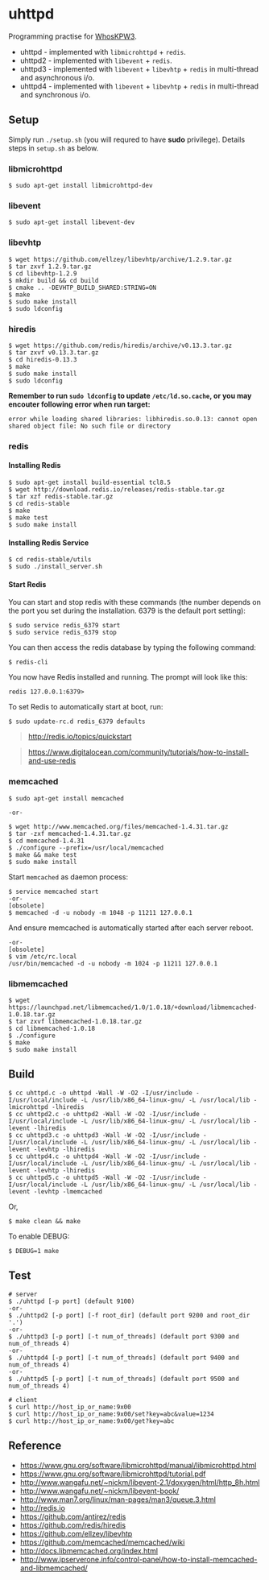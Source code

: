 # uhttpd

Programming practise for [WhosKPW3](https://github.com/xilp/muapub/wiki/WhosKPW3).
- uhttpd  - implemented with `libmicrohttpd` + `redis`.
- uhttpd2 - implemented with `libevent` + `redis`.
- uhttpd3 - implemented with `libevent` + `libevhtp` + `redis` in multi-thread and asynchronous i/o.
- uhttpd4 - implemented with `libevent` + `libevhtp` + `redis` in multi-thread and synchronous i/o.

## Setup

Simply run `./setup.sh` (you will requred to have **sudo** privilege). Details steps in `setup.sh` as below.

### libmicrohttpd

```
$ sudo apt-get install libmicrohttpd-dev
```

### libevent

```
$ sudo apt-get install libevent-dev
```

### libevhtp

```
$ wget https://github.com/ellzey/libevhtp/archive/1.2.9.tar.gz
$ tar zxvf 1.2.9.tar.gz
$ cd libevhtp-1.2.9
$ mkdir build && cd build
$ cmake .. -DEVHTP_BUILD_SHARED:STRING=ON
$ make
$ sudo make install
$ sudo ldconfig
```

### hiredis

```
$ wget https://github.com/redis/hiredis/archive/v0.13.3.tar.gz
$ tar zxvf v0.13.3.tar.gz
$ cd hiredis-0.13.3
$ make
$ sudo make install
$ sudo ldconfig
```

**Remember to run `sudo ldconfig` to update `/etc/ld.so.cache`, or you may encouter following error when run target:**

```
error while loading shared libraries: libhiredis.so.0.13: cannot open shared object file: No such file or directory
```

### redis

#### Installing Redis

```
$ sudo apt-get install build-essential tcl8.5
$ wget http://download.redis.io/releases/redis-stable.tar.gz
$ tar xzf redis-stable.tar.gz
$ cd redis-stable
$ make
$ make test
$ sudo make install
```


#### Installing Redis Service

```
$ cd redis-stable/utils
$ sudo ./install_server.sh
```

#### Start Redis

You can start and stop redis with these commands (the number depends on the port you set during the installation. 6379 is the default port setting):

```
$ sudo service redis_6379 start
$ sudo service redis_6379 stop
```

You can then access the redis database by typing the following command:

```
$ redis-cli
```

You now have Redis installed and running. The prompt will look like this:

```
redis 127.0.0.1:6379> 
```

To set Redis to automatically start at boot, run:

```
$ sudo update-rc.d redis_6379 defaults
```

> http://redis.io/topics/quickstart

> https://www.digitalocean.com/community/tutorials/how-to-install-and-use-redis

### memcached

```
$ sudo apt-get install memcached

-or-

$ wget http://www.memcached.org/files/memcached-1.4.31.tar.gz
$ tar -zxf memcached-1.4.31.tar.gz
$ cd memcached-1.4.31
$ ./configure --prefix=/usr/local/memcached
$ make && make test
$ sudo make install
```

Start `memcached` as daemon process:

```
$ service memcached start
-or-
[obsolete]
$ memcached -d -u nobody -m 1048 -p 11211 127.0.0.1
```

And ensure memcached is automatically started after each server reboot.

```
-or-
[obsolete]
$ vim /etc/rc.local
/usr/bin/memcached -d -u nobody -m 1024 -p 11211 127.0.0.1
```

### libmemcached

```
$ wget https://launchpad.net/libmemcached/1.0/1.0.18/+download/libmemcached-1.0.18.tar.gz
$ tar zxvf libmemcached-1.0.18.tar.gz
$ cd libmemcached-1.0.18
$ ./configure
$ make
$ sudo make install
```


## Build

```
$ cc uhttpd.c -o uhttpd -Wall -W -O2 -I/usr/include -I/usr/local/include -L /usr/lib/x86_64-linux-gnu/ -L /usr/local/lib -lmicrohttpd -lhiredis
$ cc uhttpd2.c -o uhttpd2 -Wall -W -O2 -I/usr/include -I/usr/local/include -L /usr/lib/x86_64-linux-gnu/ -L /usr/local/lib -levent -lhiredis
$ cc uhttpd3.c -o uhttpd3 -Wall -W -O2 -I/usr/include -I/usr/local/include -L /usr/lib/x86_64-linux-gnu/ -L /usr/local/lib -levent -levhtp -lhiredis
$ cc uhttpd4.c -o uhttpd4 -Wall -W -O2 -I/usr/include -I/usr/local/include -L /usr/lib/x86_64-linux-gnu/ -L /usr/local/lib -levent -levhtp -lhiredis
$ cc uhttpd5.c -o uhttpd5 -Wall -W -O2 -I/usr/include -I/usr/local/include -L /usr/lib/x86_64-linux-gnu/ -L /usr/local/lib -levent -levhtp -lmemcached
```

Or,

```
$ make clean && make
```

To enable DEBUG:

```
$ DEBUG=1 make
```

## Test

```
# server
$ ./uhttpd [-p port] (default 9100)
-or-
$ ./uhttpd2 [-p port] [-f root_dir] (default port 9200 and root_dir '.')
-or-
$ ./uhttpd3 [-p port] [-t num_of_threads] (default port 9300 and num_of_threads 4)
-or-
$ ./uhttpd4 [-p port] [-t num_of_threads] (default port 9400 and num_of_threads 4)
-or-
$ ./uhttpd5 [-p port] [-t num_of_threads] (default port 9500 and num_of_threads 4)

# client
$ curl http://host_ip_or_name:9x00
$ curl http://host_ip_or_name:9x00/set?key=abc&value=1234
$ curl http://host_ip_or_name:9x00/get?key=abc
```

## Reference

- https://www.gnu.org/software/libmicrohttpd/manual/libmicrohttpd.html
- https://www.gnu.org/software/libmicrohttpd/tutorial.pdf
- http://www.wangafu.net/~nickm/libevent-2.1/doxygen/html/http_8h.html
- http://www.wangafu.net/~nickm/libevent-book/
- http://www.man7.org/linux/man-pages/man3/queue.3.html
- http://redis.io
- https://github.com/antirez/redis
- https://github.com/redis/hiredis
- https://github.com/ellzey/libevhtp
- https://github.com/memcached/memcached/wiki
- http://docs.libmemcached.org/index.html
- http://www.ipserverone.info/control-panel/how-to-install-memcached-and-libmemcached/

